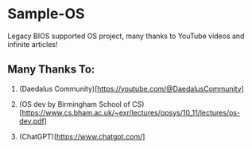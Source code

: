 # Sample-OS
Legacy BIOS supported OS project, many thanks to YouTube videos and infinite articles!

## Many Thanks To:
1. (Daedalus Community)[https://youtube.com/@DaedalusCommunity]

2. (OS dev by Birmingham School of CS)[https://www.cs.bham.ac.uk/~exr/lectures/opsys/10_11/lectures/os-dev.pdf]

3. (ChatGPT)[https://www.chatgpt.com/]
